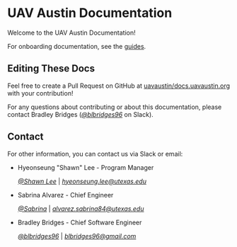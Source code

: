 # UAV Austin Documentation

Welcome to the UAV Austin Documentation!

For onboarding documentation, see the [guides](guides.html).

## Editing These Docs

Feel free to create a Pull Request on GitHub at
[uavaustin/docs.uavaustin.org](https://github.com/uavaustin/docs.uavaustin.org)
with your contribution!

For any questions about contributing or about this documentation, please
contact Bradley Bridges
(*[@blbridges96](https://uavaustin.slack.com/messages/U502FRMBM)* on Slack).

## Contact

For other information, you can contact us via Slack or email:

- Hyeonseung "Shawn" Lee - Program Manager

  *[@Shawn Lee](https://uavaustin.slack.com/messages/U6X0R86FJ)* |
  *[hyeonseung.lee@utexas.edu](mailto:hyeonseung.lee@utexas.edu)*
- Sabrina Alvarez - Chief Engineer

  *[@Sabrina](https://uavaustin.slack.com/messages/U6XKWA20J)* |
  *[alvarez.sabrina84@utexas.edu](mailto:alvarez.sabrina84@utexas.edu)*
- Bradley Bridges - Chief Software Engineer

  *[@blbridges96](https://uavaustin.slack.com/messages/U502FRMBM)* |
  *[blbridges96@gmail.com](mailto:blbridges96@gmail.com)*
